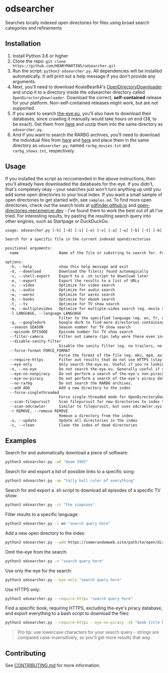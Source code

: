 # odsearcher

Searches locally indexed open directories for files using broad search categories and refinements

## Installation

1. Install Python 3.6 or higher
2. Clone the repo: `git clone https://github.com/HENRYMARTIN5/odsearcher.git`
3. Run the script: `python3 odsearcher.py`. All dependencies will be installed automatically. It will print out a help message if you don't provide any arguments.
4. Next, you'll need to download KoalaBear84's [OpenDirectoryDownloader](https://github.com/KoalaBear84/OpenDirectoryDownloader/releases) and unzip it to a directory inside the odsearcher directory called `OpenDirectoryDownloader`. Download the correct, **self-contained** release for your platform. Non-self-contained releases might work, but are not supported.
5. If you want to search [the-eye.eu](https://the-eye.eu/), you'll also have to download their databases, since crawling it manually would take hours on end (38, to be exact). Get them from [here](https://drive.google.com/drive/folders/1kf4lTu3-ZMlUveiCQL_B7qYZm0WAHKKB) and unzip them into the same directory as `odsearcher.py`.
6. And if you want to search the RARBG archives, you'll need to download the individual files from [here](https://github.com/2004content/rarbg/raw/main/sorted/-rarbg.264.1080p.movies.txt) and [here](https://raw.githubusercontent.com/2004content/rarbg/main/sorted/-rarbg.264.1080p.shows.txt) and place them in the same directory as `odsearcher.py`, named `rarbg_movies.txt` and `rarbg_shows.txt`, respectively.

## Usage

If you installed the script as reccomended in the above instructions, then you'll already have downloaded the databases for the-eye. If you didn't, that's completely okay - your searches just won't turn anything up until you add some open directories to your local index. If you want a small sample of open directories to get started with, see `samples.md`. To find more open directories, check out the search tools at [odfinder.github.io](https://odfinder.github.io/) and [open-directories.reecemercer.dev](https://open-directories.reecemercer.dev/) - I've found them to work the best out of all I've tried. For interesting results, try pasting the resulting search query into other engines, such as Startpage or DuckDuckGo.

```txt
usage: odsearcher.py [-h] [-d] [-s] [-e] [-v] [-a] [-w] [-b] [-t] [-m] [-l LANGUAGE] [-g] [--season SEASON] [--episode EPISODE] [--filter-camera] [--disable-sanity-filter] [--force-format FORCE_FORMAT] [--require-https] [--eye-only] [-n] [--eye-no-nonpiracy] [--eye-no-piracy] [--add ADD] [--force-singlethreaded] [--scan-filepursuit] [--scan-odcrawler] [-r REMOVE] [-u] [-c] name

Search for a specific file in the current indexed opendirectories

positional arguments:
  name                  Name of the file or substring to search for. Fuzzy search is performed automatically.

options:
  -h, --help            show this help message and exit
  -d, --download        Download the file(s) found automagically
  -s, --shell-export    Export to a .sh script to download later
  -e, --export          Export the results to a list of URLs
  -v, --video           Optimize for video search
  -a, --audio           Optimize for audio search
  -w, --warez           Optimize for warez search
  -b, --books           Optimize for ebook search
  -t, --tv              Optimize for TV show search
  -m, --multiplevideo   Optimize for multiple-video search (eg. movie series)
  -l LANGUAGE, --language LANGUAGE
                        Filter to the specified language (eg. en, fr, de, es, etc.)
  -g, --googledork      Google dork to find more directories containing the file.
  --season SEASON       Season number for TV show search
  --episode EPISODE     Episode number for TV show search
  --filter-camera       Filter out camera rips (why were these even invented?)
  --disable-sanity-filter
                        Disable the sanity filter (eg. no trailers, no sample files, no node_modules on seedboxes, etc.)
  --force-format FORCE_FORMAT
                        Force the format of the file (eg. mkv, mp4, avi, etc.)
  --require-https       Filter out results that do not use HTTPS (stay safe out there!)
  --eye-only            Only search the-eye.eu. Useful if you're looking for something specific and don't want to wait for the other sites to search.
  -n, --no-eye          Do not search the-eye.eu. Generally useful if you're constrained by disk space, since the index alone is 3gb.
  --eye-no-nonpiracy    Do not perform a search of the-eye's non-piracy database
  --eye-no-piracy       Do not perform a search of the-eye's piracy database - reccomended for systems on low RAM, the database is 4gb in RAM.
  --no-rarbg            Do not search the RARBG archives.
  --add ADD             Add a new directory to the index
  --force-singlethreaded
                        Force single-threaded mode for OpenDirectoryDownloader, useful for ratelimited ODs
  --scan-filepursuit    Scan filepursuit for new directories to index that might contain the target file
  --scan-odcrawler      Similar to filepursuit, but uses odcrawler.xyz instead
  -r REMOVE, --remove REMOVE
                        Remove a directory from the index
  -u, --update          Update all directories in the index
  -c, --clean           Clean the index of dead directories
```

## Examples

Search for and automatically download a piece of software:

```sh
python3 odsearcher.py -wd "doom 1993"
```

Search for and export a list of possible links to a specific song:

```sh
python3 odsearcher.py -ae "tally hall ruler of everything"
```

Search for and export a .sh script to download all episodes of a specific TV show:

```sh
python3 odsearcher.py -st "the simpsons"
```

Filter results to a specific language:

```sh
python3 odsearcher.py -l en "search query here"
```

Add a new open directory to the index:

```sh
python3 odsearcher.py --add https://somerandomweb.site/path/to/open/directory " " # note the empty quotes - to tell the script that you're not searching for anything
```

Omit the-eye from the search:

```sh
python3 odsearcher.py -n "search query here"
```

Use only the-eye for the search:

```sh
python3 odsearcher.py --eye-only "search query here"
```

Use HTTPS only:

```sh
python3 odsearcher.py --require-https "search query here"
```

Find a specific book, requiring HTTPS, excluding the-eye's piracy database, and export everything to a bash script to download the files:

```sh
python3 odsearcher.py --require-https --eye-no-piracy -sb "book title here" 
```

> Pro tip: use lowercase characters for your search query - strings are compared case-insensitively, so you'll get more results that way.

## Contributing

See [CONTRIBUTING.md](CONTRIBUTING.md) for more information.